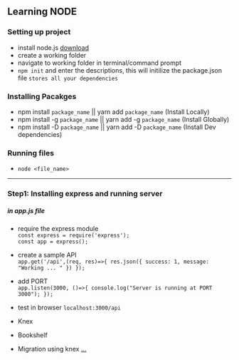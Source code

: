 ## Learning NODE 

### Setting up project 

- install node.js [download](https://nodejs.org/en/)
- create a working folder
- navigate to working folder in terminal/command prompt
- `npm init` and enter the descriptions, this will initilize the package.json file `stores all your dependencies`

### Installing Pacakges 

- npm install `package_name`  || yarn add `package_name`  (Install Locally)
- npm install -g `package_name` || yarn add -g `package_name` (Install Globally)
- npm install -D `package_name` || yarn add -D `package_name` (Install Dev dependencies)

### Running files

- `node <file_name>`

<hr>

### Step1: Installing express and running server

##### in app.js file  
- require the express module  
`const express = require('express');`  
`const app = express();`  

- create a sample API   
`
app.get('/api',(req, res)=>{
 res.json({
     success: 1,
     message: "Working ... "
 })
});
`
- add PORT  
`
app.listen(3000, ()=>{
    console.log("Server is running at PORT 3000");
});
`

- test in browser
`localhost:3000/api`

- Knex 
- Bookshelf 
- Migration using knex [...](https://gist.github.com/NigelEarle/70db130cc040cc2868555b29a0278261)
